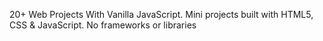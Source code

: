 20+ Web Projects With Vanilla JavaScript.
Mini projects built with HTML5, CSS & JavaScript. No frameworks or libraries
